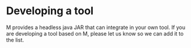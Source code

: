 # Developing a tool

M provides a headless java JAR that can integrate in your own tool. If you are
developing a tool based on M, please let us know so we can add it to the list.

